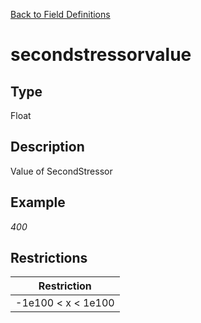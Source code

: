 [Back to Field Definitions](../../field_definition_overview)
# secondstressorvalue

## Type
Float

## Description


Value of SecondStressor
## Example
*400*

## Restrictions
| Restriction |
| :---------: |
| -1e100 < x < 1e100 |

